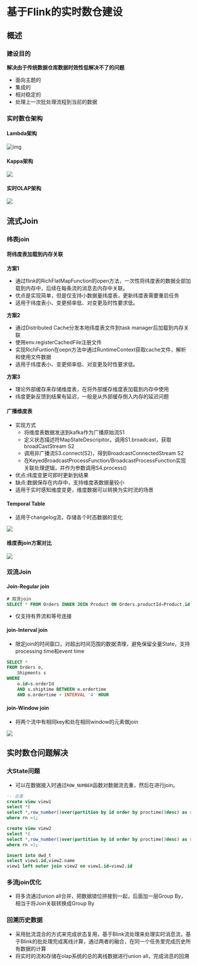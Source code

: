 # 基于Flink的实时数仓建设

## 概述

### 建设目的

**解决由于传统数据仓库数据时效性低解决不了的问题**

* 面向主题的
* 集成的
* 相对稳定的
* 处理上一次批处理流程到当前的数据

### 实时数仓架构

#### Lambda架构

![img](../img/Lambda架构.jpg)

#### Kappa架构

![](../img/Kappa架构.jpg)

#### 实时OLAP架构

![](../img/实时OLAP架构.jpg)

## 流式Join

### 纬表join

#### 将纬度表加载到内存关联

**方案1**

* 通过flink的RichFlatMapFunction的open方法，一次性将纬度表的数据全部加载到内存中，后续在每条流的消息去内存中关联。
* 优点是实现简单，但是仅支持小数据量纬度表，更新纬度表需要重启任务
* 适用于纬度表小、变更频率低、对变更及时性要求低。

**方案2**

* 通过Distributed Cache分发本地纬度表文件到task manager后加载到内存关联
* 使用env.registerCachedFile注册文件
* 实现RichFuntion在oepn方法中通过RuntimeContext获取cache文件，解析和使用文件数据
* 适用于纬度表小、变更频率低、对变更及时性要求低。

**方案3**

* 理论外部缓存来存储维度表，在将外部缓存维度表加载到内存中使用
* 纬度更新反馈到结果有延迟，一般是从外部缓存倒入内存的延迟问题

#### 广播维度表

* 实现方式
  * 将维度表数据发送到kafka作为广播原始流S1
  * 定义状态描述符MapStateDescripitor。调用S1.broadcast，获取broadCastStream S2
  * 调用非广播流S3.connect(S2)，得到BroadcastConnectedStream S2
  * 在KeyedBroadcastProcessFunction/BroadcastProcessFunction实现关联处理逻辑，并作为参数调用S4.process()
* 优点:纬度变更可即时更新到结果
* 缺点:数据保存在内存中，支持维度表数据量较小
* 适用于实时感知维度变更，维度数据可以转换为实时流的场景

#### Temporal Table

* 适用于changelog流，存储各个时态数据的变化

![](../img/Temporaltable.jpg)

#### 维度表join方案对比

![](../img/维度表join方案对比.jpg)

### 双流Join

#### Join-Regular join

```sql
# 双流join
SELECT * FROM Orders INNER JOIN Product ON Orders.productId=Product.id
```

* 仅支持有界流和等号连接

#### join-Interval join

* 限定join的时间窗口，对超出时间范围的数据清理，避免保留全量State，支持processing time和event time

```sql
SELECT *
FROM Orders o,
	Shipments s
WHERE
	o.id=s.orderId
	AND s.shiptime BETWEEN o.ordertime
	AND o.ordertime + INTERVAL '4' HOUR
```

#### join-Window join

* 将两个流中有相同key和处在相同window的元素做join

![](../img/windowjoin‘.jpg)

## 实时数仓问题解决

### 大State问题

* 可以在数据接入时通过`ROW_NUMBER`函数对数据流去重，然后在进行join。

```sql
-- 去重
create view view1
select *(
select *,row_number()over(partition by id order by proctime()desc) as rn from s1)
where rn =1;

create view view2
select *(
select *,row_number()over(partition by id order by proctime()desc) as rn from s2)
where rn =1;

insert into dwd_t
select view1.id,view2.name
view1 left outer join view2 on view1.id=view2.id
```

### 多流join优化

* 将多流通过union all合并，把数据错位拼接到一起，后面加一层Group By，相当于将Join关联转换成Group By

### 回溯历史数据

* 采用批流混合的方式来完成状态复用，基于Blink流处理来处理实时消息流，基于Blink的批处理完成离线计算，通过两者的融合，在同一个任务里完成历史所有数据的计算
* 将实时的流和存储在olap系统的总的离线数据进行union all，完成消息的回溯
